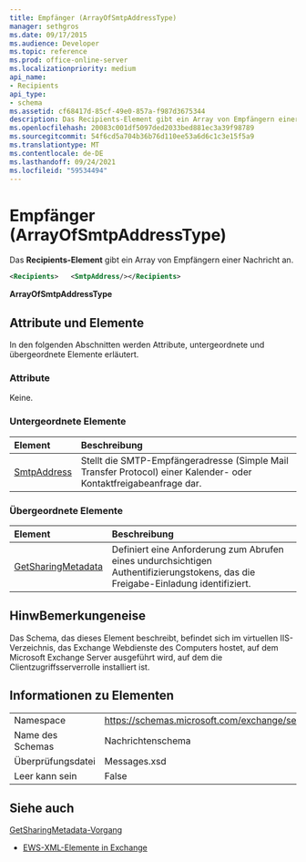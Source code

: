 ```yaml
---
title: Empfänger (ArrayOfSmtpAddressType)
manager: sethgros
ms.date: 09/17/2015
ms.audience: Developer
ms.topic: reference
ms.prod: office-online-server
ms.localizationpriority: medium
api_name:
- Recipients
api_type:
- schema
ms.assetid: cf68417d-85cf-49e0-857a-f987d3675344
description: Das Recipients-Element gibt ein Array von Empfängern einer Nachricht an.
ms.openlocfilehash: 20083c001df5097ded2033bed881ec3a39f98789
ms.sourcegitcommit: 54f6cd5a704b36b76d110ee53a6d6c1c3e15f5a9
ms.translationtype: MT
ms.contentlocale: de-DE
ms.lasthandoff: 09/24/2021
ms.locfileid: "59534494"
---
```

# <a name="recipients-arrayofsmtpaddresstype"></a>Empfänger (ArrayOfSmtpAddressType)

Das **Recipients-Element** gibt ein Array von Empfängern einer Nachricht an. 
  
```xml
<Recipients>   <SmtpAddress/></Recipients>
```

 **ArrayOfSmtpAddressType**
## <a name="attributes-and-elements"></a>Attribute und Elemente

In den folgenden Abschnitten werden Attribute, untergeordnete und übergeordnete Elemente erläutert.
  
### <a name="attributes"></a>Attribute

Keine.
  
### <a name="child-elements"></a>Untergeordnete Elemente

|**Element**|**Beschreibung**|
|:-----|:-----|
|[SmtpAddress](smtpaddress.md) <br/> |Stellt die SMTP-Empfängeradresse (Simple Mail Transfer Protocol) einer Kalender- oder Kontaktfreigabeanfrage dar.  <br/> |
   
### <a name="parent-elements"></a>Übergeordnete Elemente

|**Element**|**Beschreibung**|
|:-----|:-----|
|[GetSharingMetadata](getsharingmetadata.md) <br/> |Definiert eine Anforderung zum Abrufen eines undurchsichtigen Authentifizierungstokens, das die Freigabe-Einladung identifiziert.  <br/> |
   
## <a name="remarks"></a>HinwBemerkungeneise

Das Schema, das dieses Element beschreibt, befindet sich im virtuellen IIS-Verzeichnis, das Exchange Webdienste des Computers hostet, auf dem Microsoft Exchange Server ausgeführt wird, auf dem die Clientzugriffsserverrolle installiert ist.
  
## <a name="element-information"></a>Informationen zu Elementen

|||
|:-----|:-----|
|Namespace  <br/> |https://schemas.microsoft.com/exchange/services/2006/messages  <br/> |
|Name des Schemas  <br/> |Nachrichtenschema  <br/> |
|Überprüfungsdatei  <br/> |Messages.xsd  <br/> |
|Leer kann sein  <br/> |False  <br/> |
   
## <a name="see-also"></a>Siehe auch



[GetSharingMetadata-Vorgang](getsharingmetadata-operation.md)


- [EWS-XML-Elemente in Exchange](ews-xml-elements-in-exchange.md)

